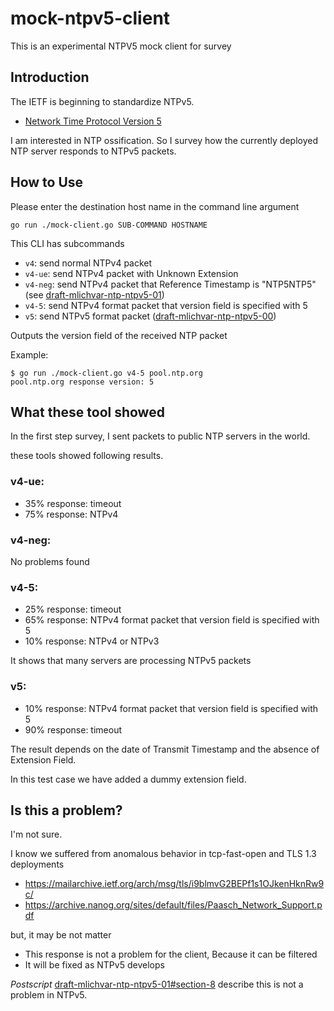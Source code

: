 # mock-ntpv5-client
This is an experimental NTPV5 mock client for survey

## Introduction
The IETF is beginning to standardize NTPv5.

- [Network Time Protocol Version 5](https://tools.ietf.org/html/draft-mlichvar-ntp-ntpv5-00)

I am interested in NTP ossification. So I survey how the currently deployed NTP server responds to NTPv5 packets.

## How to Use
Please enter the destination host name in the command line argument

```
go run ./mock-client.go SUB-COMMAND HOSTNAME
```

This CLI has subcommands
- `v4`: send normal NTPv4 packet
- `v4-ue`: send NTPv4 packet with Unknown Extension
- `v4-neg`: send NTPv4 packet that Reference Timestamp is "NTP5NTP5" (see [draft-mlichvar-ntp-ntpv5-01](https://tools.ietf.org/html/draft-mlichvar-ntp-ntpv5-01))
- `v4-5`: send NTPv4 format packet that version field is specified with 5
- `v5`: send NTPv5 format packet ([draft-mlichvar-ntp-ntpv5-00](https://tools.ietf.org/html/draft-mlichvar-ntp-ntpv5-00))

Outputs the version field of the received NTP packet

Example:
```
$ go run ./mock-client.go v4-5 pool.ntp.org
pool.ntp.org response version: 5
```

## What these tool showed
In the first step survey, I sent packets to public NTP servers in the world.

these tools showed following results.

### v4-ue: 
- 35% response: timeout
- 75% response: NTPv4

### v4-neg: 
No problems found

### v4-5: 
- 25% response: timeout
- 65% response: NTPv4 format packet that version field is specified with 5
- 10% response: NTPv4 or NTPv3

It shows that many servers are processing NTPv5 packets

### v5:
- 10% response: NTPv4 format packet that version field is specified with 5
- 90% response: timeout

The result depends on the date of Transmit Timestamp and the absence of Extension Field.

In this test case we have added a dummy extension field.

## Is this a problem?
I'm not sure.

I know we suffered from anomalous behavior in tcp-fast-open and TLS 1.3 deployments
- https://mailarchive.ietf.org/arch/msg/tls/i9blmvG2BEPf1s1OJkenHknRw9c/
- https://archive.nanog.org/sites/default/files/Paasch_Network_Support.pdf

but, it may be not matter
- This response is not a problem for the client, Because it can be filtered
- It will be fixed as NTPv5 develops

*Postscript*
[draft-mlichvar-ntp-ntpv5-01#section-8](https://tools.ietf.org/html/draft-mlichvar-ntp-ntpv5-01#section-8) describe this is not a problem in NTPv5.

